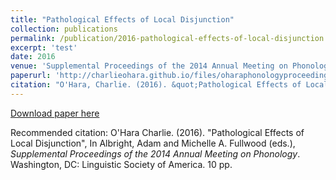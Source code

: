 ```yaml
---
title: "Pathological Effects of Local Disjunction"
collection: publications
permalink: /publication/2016-pathological-effects-of-local-disjunction
excerpt: 'test'
date: 2016
venue: 'Supplemental Proceedings of the 2014 Annual Meeting on Phonology'
paperurl: 'http://charlieohara.github.io/files/oharaphonologyproceedings.pdf'
citation: "O'Hara, Charlie. (2016). &quot;Pathological Effects of Local Disjunction.&quot; In Albright, Adam and Michelle A. Fullwood (eds.), <i>Supplemental Proceedings of the 2014 Annual Meeting on Phonology</i>. Washington, DC: Linguistic Society of America. 10 pp."
---
```



[Download paper here](http://charlieohara.github.io/files/oharaphonologyproceedings.pdf)

Recommended citation: O'Hara Charlie. (2016). "Pathological Effects of Local Disjunction", In Albright, Adam and Michelle A. Fullwood (eds.), *Supplemental Proceedings of the 2014 Annual Meeting on Phonology*. Washington, DC: Linguistic Society of America. 10 pp.

